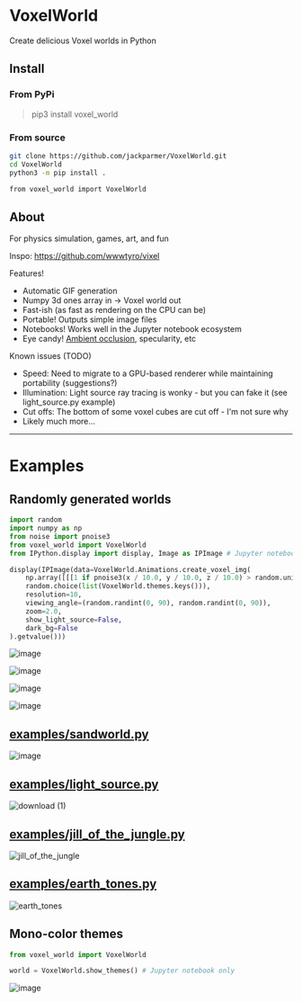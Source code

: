 # VoxelWorld
Create delicious Voxel worlds in Python

## Install

### From PyPi

> pip3 install voxel_world

### From source

```sh
git clone https://github.com/jackparmer/VoxelWorld.git
cd VoxelWorld
python3 -m pip install .

from voxel_world import VoxelWorld
```

## About

For physics simulation, games, art, and fun

Inspo: https://github.com/wwwtyro/vixel

Features!
- Automatic GIF generation
- Numpy 3d ones array in -> Voxel world out
- Fast-ish (as fast as rendering on the CPU can be)
- Portable! Outputs simple image files
- Notebooks! Works well in the Jupyter notebook ecosystem
- Eye candy! [Ambient occlusion](https://en.wikipedia.org/wiki/Ambient_occlusion), specularity, etc

Known issues (TODO)
- Speed: Need to migrate to a GPU-based renderer while maintaining portability (suggestions?)
- Illumination: Light source ray tracing is wonky - but you can fake it (see light_source.py example)
- Cut offs: The bottom of some voxel cubes are cut off - I'm not sure why
- Likely much more...

***

# Examples

## Randomly generated worlds

```py
import random
import numpy as np
from noise import pnoise3
from voxel_world import VoxelWorld
from IPython.display import display, Image as IPImage # Jupyter notebook

display(IPImage(data=VoxelWorld.Animations.create_voxel_img(
    np.array([[[1 if pnoise3(x / 10.0, y / 10.0, z / 10.0) > random.uniform(-0.2, 0.2) else 0 for z in range(16)] for y in range(16)] for x in range(16)], dtype=np.uint8),
    random.choice(list(VoxelWorld.themes.keys())),
    resolution=10,
    viewing_angle=(random.randint(0, 90), random.randint(0, 90)),
    zoom=2.0,
    show_light_source=False,
    dark_bg=False
).getvalue()))
```

![image](https://github.com/jackparmer/VoxelWorld/assets/1865834/25bd612e-b8e9-42ed-91b4-014921173900)

![image](https://github.com/jackparmer/VoxelWorld/assets/1865834/11d299d1-532a-4ef4-a5a0-6a7bb93c1126)

![image](https://github.com/jackparmer/VoxelWorld/assets/1865834/9085eab6-4091-4548-8c61-5fe875a19cc2)

![image](https://github.com/jackparmer/VoxelWorld/assets/1865834/cc435d8b-e5c0-4bab-88b3-f66de29a48a3)

## [examples/sandworld.py](examples/sand_world.py)

![image](https://github.com/jackparmer/VoxelWorld/assets/1865834/f2a61fae-5133-4e2c-8bf9-71e69c1d0948)

## [examples/light_source.py](examples/light_source.py)

![download (1)](https://github.com/jackparmer/VoxelWorld/assets/1865834/d86f3e6a-322a-4273-8260-fc41fb215eaf)

## [examples/jill_of_the_jungle.py](examples/jill_of_the_jungle.py)

![jill_of_the_jungle](https://github.com/jackparmer/VoxelWorld/assets/1865834/820494a5-452f-4f87-b6c7-bbe4abc3e65e)

## [examples/earth_tones.py](examples/earth_tones.py)

![earth_tones](https://github.com/jackparmer/VoxelWorld/assets/1865834/1cffc6bf-a07c-4804-86fa-783dae51b3b6)

## Mono-color themes

```py
from voxel_world import VoxelWorld

world = VoxelWorld.show_themes() # Jupyter notebook only
```
![image](https://github.com/jackparmer/VoxelWorld/assets/1865834/ab7eca82-5b20-4b7e-bbae-a2e8350b4611)
